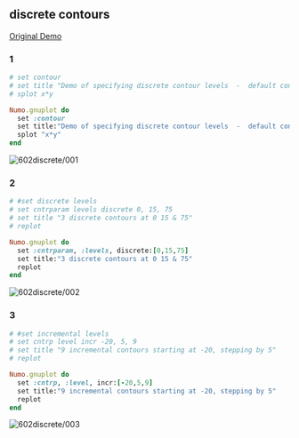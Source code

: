 ## discrete contours
[Original Demo](http://gnuplot.sourceforge.net/demo_4.6/discrete.html)

### 1

```ruby
# set contour
# set title "Demo of specifying discrete contour levels  -  default contours"
# splot x*y

Numo.gnuplot do
  set :contour
  set title:"Demo of specifying discrete contour levels  -  default contours"
  splot "x*y"
end
```
![602discrete/001](https://raw.github.com/ruby-numo/gnuplot-demo/master/gnuplot/md/602discrete/image/001.png)

### 2

```ruby
# #set discrete levels
# set cntrparam levels discrete 0, 15, 75
# set title "3 discrete contours at 0 15 & 75"
# replot

Numo.gnuplot do
  set :cntrparam, :levels, discrete:[0,15,75]
  set title:"3 discrete contours at 0 15 & 75"
  replot
end
```
![602discrete/002](https://raw.github.com/ruby-numo/gnuplot-demo/master/gnuplot/md/602discrete/image/002.png)

### 3

```ruby
# #set incremental levels
# set cntrp level incr -20, 5, 9
# set title "9 incremental contours starting at -20, stepping by 5"
# replot

Numo.gnuplot do
  set :cntrp, :level, incr:[-20,5,9]
  set title:"9 incremental contours starting at -20, stepping by 5"
  replot
end
```
![602discrete/003](https://raw.github.com/ruby-numo/gnuplot-demo/master/gnuplot/md/602discrete/image/003.png)
